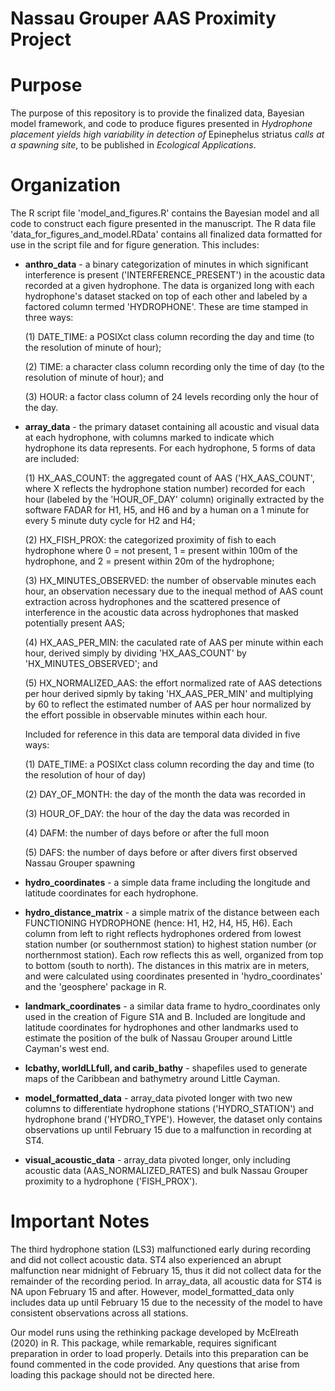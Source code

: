 # Nassau Grouper AAS Proximity Project

# Purpose
The purpose of this repository is to provide the finalized data, Bayesian model framework, and code to produce figures presented in _Hydrophone placement yields high variability in detection of_ Epinephelus striatus _calls at a spawning site_, to be published in _Ecological Applications_. 

# Organization
The R script file 'model_and_figures.R' contains the Bayesian model and all code to construct each figure presented in the manuscript. The R data file 'data_for_figures_and_model.RData' contains all finalized data formatted for use in the script file and for figure generation. This includes:
  - **anthro_data** - a binary categorization of minutes in which significant interference is present ('INTERFERENCE_PRESENT') in the acoustic data recorded at a given hydrophone. The data is organized long with each hydrophone's dataset stacked on top of each other and labeled by a factored column termed 'HYDROPHONE'. These are time stamped in three ways:

    (1) DATE_TIME: a POSIXct class column recording the day and time (to the resolution of minute of hour);

    (2) TIME: a character class column recording only the time of day (to the resolution of minute of hour); and

    (3) HOUR: a factor class column of 24 levels recording only the hour of the day.
  - **array_data** - the primary dataset containing all acoustic and visual data at each hydrophone, with columns marked to indicate which hydrophone its data represents. For each hydrophone, 5 forms of data are included:

    (1) HX_AAS_COUNT: the aggregated count of AAS ('HX_AAS_COUNT', where X reflects the hydrophone station number) recorded for each hour (labeled by the 'HOUR_OF_DAY' column) originally extracted by the software FADAR for H1, H5, and H6 and by a human on a 1 minute for every 5 minute duty cycle for H2 and H4;

    (2) HX_FISH_PROX: the categorized proximity of fish to each hydrophone where 0 = not present, 1 = present within 100m of the hydrophone, and 2 = present within 20m of the hydrophone;

    (3) HX_MINUTES_OBSERVED: the number of observable minutes each hour, an observation necessary due to the inequal method of AAS count extraction across hydrophones and the scattered presence of interference in the acoustic data across hydrophones that masked potentially present AAS;

    (4) HX_AAS_PER_MIN: the caculated rate of AAS per minute within each hour, derived simply by dividing 'HX_AAS_COUNT' by 'HX_MINUTES_OBSERVED'; and

    (5) HX_NORMALIZED_AAS: the effort normalized rate of AAS detections per hour derived sipmly by taking 'HX_AAS_PER_MIN' and multiplying by 60 to reflect the estimated number of AAS per hour normalized by the effort possible in observable minutes within each hour.

    Included for reference in this data are temporal data divided in five ways:

    (1) DATE_TIME: a POSIXct class column recording the day and time (to the resolution of hour of day)

    (2) DAY_OF_MONTH: the day of the month the data was recorded in

    (3) HOUR_OF_DAY: the hour of the day the data was recorded in

    (4) DAFM: the number of days before or after the full moon

    (5) DAFS: the number of days before or after divers first observed Nassau Grouper spawning
  - **hydro_coordinates** - a simple data frame including the longitude and latitude coordinates for each hydrophone.
  - **hydro_distance_matrix** - a simple matrix of the distance between each FUNCTIONING HYDROPHONE (hence: H1, H2, H4, H5, H6). Each column from left to right reflects hydrophones ordered from lowest station number (or southernmost station) to highest station number (or northernmost station). Each row reflects this as well, organized from top to bottom (south to north). The distances in this matrix are in meters, and were calculated using coordinates presented in 'hydro_coordinates' and the 'geosphere' package in R.
  - **landmark_coordinates** - a similar data frame to hydro_coordinates only used in the creation of Figure S1A and B. Included are longitude and latitude coordinates for hydrophones and other landmarks used to estimate the position of the bulk of Nassau Grouper around Little Cayman's west end.
  - **lcbathy, worldLLfull, and carib_bathy** - shapefiles used to generate maps of the Caribbean and bathymetry around Little Cayman.
  - **model_formatted_data** - array_data pivoted longer with two new columns to differentiate hydrophone stations ('HYDRO_STATION') and hydrophone brand ('HYDRO_TYPE'). However, the dataset only contains observations up until February 15 due to a malfunction in recording at ST4.  
  - **visual_acoustic_data** - array_data pivoted longer, only including acoustic data (AAS_NORMALIZED_RATES) and bulk Nassau Grouper proximity to a hydrophone ('FISH_PROX').

# Important Notes
The third hydrophone station (LS3) malfunctioned early during recording and did not collect acoustic data. ST4 also experienced an abrupt malfunction near midnight of February 15, thus it did not collect data for the remainder of the recording period. In array_data, all acoustic data for ST4 is NA upon February 15 and after. However, model_formatted_data only includes data up until February 15 due to the necessity of the model to have consistent observations across all stations. 

Our model runs using the rethinking package developed by McElreath (2020) in R. This package, while remarkable, requires significant preparation in order to load properly. Details into this preparation can be found commented in the code provided. Any questions that arise from loading this package should not be directed here.
